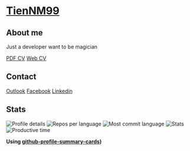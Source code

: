 # [TienNM99](https://tiennm99.github.io)

## About me

Just a developer want to be magician

[PDF CV](https://tiennm99.github.io/cv/miti99.pdf)
[Web CV](https://tiennm99.github.io/webcv)

## Contact

[Outlook](mailto:tiennm99@outlook.com)
[Facebook](https://www.facebook.com/tiennm99)
[Linkedin](https://www.linkedin.com/in/miti99/)

## Stats

![Profile details](http://github-profile-summary-cards.vercel.app/api/cards/profile-details?username=tiennm99&theme=dracula)
![Repos per language](http://github-profile-summary-cards.vercel.app/api/cards/repos-per-language?username=tiennm99&theme=dracula)
![Most commit language](http://github-profile-summary-cards.vercel.app/api/cards/most-commit-language?username=tiennm99&theme=dracula)
![Stats](http://github-profile-summary-cards.vercel.app/api/cards/stats?username=tiennm99&theme=dracula)
![Productive time](http://github-profile-summary-cards.vercel.app/api/cards/productive-time?username=tiennm99&theme=dracula&utcOffset=7)

__Using [github-profile-summary-cards](https://github.com/vn7n24fzkq/github-profile-summary-cards))__
